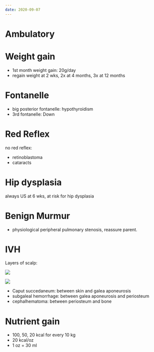 ```yaml
---
date: 2020-09-07
---
```


# Ambulatory

 <!-- toc -->

# Weight gain

<!-- weight gain 1st month, when regain, 2x, 3x.. -->

- 1st month weight gain: 20g/day
- regain weight at 2 wks, 2x at 4 months, 3x at 12 months

# Fontanelle

<!-- big posterior fontanelle and 3rd fontanelle association.. -->

- big posterior fontanelle: hypothyroidism
- 3rd fontanelle: Down

# Red Reflex

<!-- no red reflex causes.. -->

no red reflex:

- retinoblastoma
- cataracts

# Hip dysplasia

<!-- female, breech presentation problem and what to do.. -->

always US at 6 wks, at risk for hip dysplasia

# Benign Murmur

<!-- most common benign murmur.. -->

- physiological peripheral pulmonary stenosis, reassure parent.

# IVH

<!-- layers of scalp and IVH locations.. -->

Layers of scalp:

![](https://i.imgur.com/AG8Wgux.png)

![](https://i.imgur.com/W44i9IA.png)

- Caput succedaneum: between skin and galea aponeurosis
- subgaleal hemorrhage: between galea aponeurosis and periosteum
- cephalhematoma: between periosteum and bone

# Nutrient gain

<!-- nutrient gain per day calculation. kcal, oz, ml conversion.. -->

- 100, 50, 20 kcal for every 10 kg
- 20 kcal/oz
- 1 oz = 30 ml
